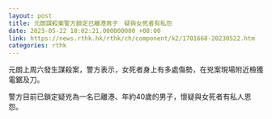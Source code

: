 ```yaml
---
layout: post
title: 元朗謀殺案警方鎖定已離港男子　疑與女死者有私怨
date: 2023-05-22 18:02:21.000000000 +08:00
link: https://news.rthk.hk/rthk/ch/component/k2/1701668-20230522.htm
categories: rthk
---
```


元朗上周六發生謀殺案，警方表示，女死者身上有多處傷勢，在兇案現場附近檢獲電鋸及刀。

警方目前已鎖定疑兇為一名已離港、年約40歲的男子，懷疑與女死者有私人恩怨。
